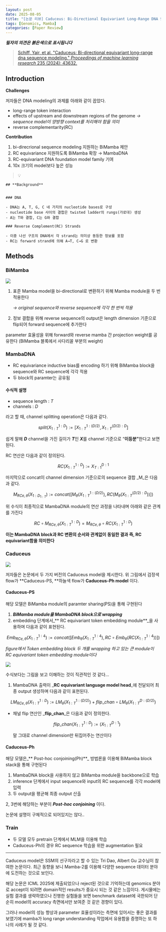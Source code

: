 ```yaml
---
layout: post
date: 2025-08-05
title: "[논문 리뷰] Caduceus: Bi-Directional Equivariant Long-Range DNA Sequence Modeling"
tags: [Genomics, Mamba]
categories: [Paper Review]
---
```


<span class="notion-red">_**필자의 의견은 붉은색으로 표시됩니다**_</span>


> [Schiff, Yair, et al. "Caduceus: Bi-directional equivariant long-range dna sequence modeling." ](https://pmc.ncbi.nlm.nih.gov/articles/PMC12189541/)[_Proceedings of machine learning research_](https://pmc.ncbi.nlm.nih.gov/articles/PMC12189541/)[ 235 (2024): 43632.](https://pmc.ncbi.nlm.nih.gov/articles/PMC12189541/)



## Introduction


**Challenges**


저자들은 DNA modeling의 과제를 아래와 같이 꼽았다.

- long-range token interaction
- effects of upstream and downstream regions of the genome 
_→ sequence model이 양방향 context를 처리해야 함을 의미_
- reverse complementarity(RC)

**Contribution**

1. bi-direcrional sequence modeling 지원하는 BiMamba 제안
1. RC equivariance 지원하도록 BiMamba 확장 → MambaDNA
1. RC-equivariant DNA foundation model family 기여
1. 10x 크기의 model보다 높은 성능

> 💡 


	## **Background**


	### DNA

	- DNA는 A, T, G, C 네 가지의 nucleotide bases로 구성
	- nucleotide base 사이의 결합은 twisted ladder의 rungs(가로대) 생성
	- A는 T와 결합, C는 G와 결합

	### Reverse Complement(RC) Strands

	- 이중 나선 구조의 DNA에서 각 strand는 의미상 동등한 정보를 포함
	- RC는 forward strand에 의해 A→T, C→G 로 변환


## Methods



### BiMamba


![](https://prod-files-secure.s3.us-west-2.amazonaws.com/542b861c-36a8-4051-84e5-8804b6728dba/2c247d59-7815-4980-99f0-8f0d21f445a7/image.png?X-Amz-Algorithm=AWS4-HMAC-SHA256&X-Amz-Content-Sha256=UNSIGNED-PAYLOAD&X-Amz-Credential=ASIAZI2LB466XCJKTHNI%2F20250927%2Fus-west-2%2Fs3%2Faws4_request&X-Amz-Date=20250927T160114Z&X-Amz-Expires=3600&X-Amz-Security-Token=IQoJb3JpZ2luX2VjECAaCXVzLXdlc3QtMiJIMEYCIQDZdvF0Kmgf%2FWhpYUuQRK%2B6e5J6ev5BoEA155QilApR3AIhAOGUJ%2FetszH4dOfV25IOioLifYtHOTImzyTc2MJxJ3XUKogECKn%2F%2F%2F%2F%2F%2F%2F%2F%2F%2FwEQABoMNjM3NDIzMTgzODA1IgwR481tvrxRMQtL9PAq3AOKLaRkWGggncYghaTqjFAo48yV5%2BdK0cb4VlL3Qek5yPAE3KkRgpn%2F2wiC2TxGDtS0Naim%2Fv8agSQsluLPAkvHUpZjDa%2B86TBcTtmCSXvPutU%2BoMdAoLacTrFLlPTRo9B7m%2F2%2BM7xA2mTPyzvSiRg5Goez4Jc9DHqCDiy4vL0AgZdEkczxcSFmCqqdlsZMD2ZYa2jfncNKkNibwGh1s5krAulhtnEWhPMOoLCSrJShCHbg1dkegLwZvU%2Bbf7DHWApdkkjaGUjywhURZ8zIaSnNAkqkSgIQlDFt52sc%2BgCdEAh7nRlhMHgiUkP2QGeDxEdQb%2FvT0zNm5PuMDiF0r08UeVzS43ZjnvsvXkWe0p%2BfEmcmekwzfk7lIB2aywpuB5A7JW9MM7OeZRri%2F9ShedJ2ThRfcg7GNDl8mOjmCbQUFOQU%2FP%2BdGee2XWRVXlnYuLjTh14P%2Bj6%2FiQChsJJVjZfQlCeEzQRdHEIboHDCzTM14YohxYC6%2FbYzAQNB1DR0XPJAhOMucjkinzUDHx%2FsVB9FIppNMXgd750wjg4unWDY6ekUcrPRiFFf5M5EksEMfMxC0KE1BCHxzeaSk4OAlMLE0byO6saMJvDekqhZhrXsvyz6TgYRIf%2FjXQvNNDDch%2BDGBjqkAdMSYWS42H2J9hItUQdH7jwWT95vb2s7iSgtkdvO7JCPUebTuI4eVzHf0%2FjDuNO1E1u0lncS8lX1wfDVh2tEIbJPWTSROBaYEnzW5JpLtFM%2B%2FXixFJCHkwzn96R6YTfCrXNuto%2FJPg0LEyPvhtuODGMplkyjRQgBySEw5O8KoqsL5c6K2rG%2FV5Fr%2BAdYtCn5zQs%2FyJoVSTEqRoFOyDcpAJHEnDuX&X-Amz-Signature=d2b7c34055cc0c00b81a59e51dd4056500b5665e9e06ba330f65da1d0da6236e&X-Amz-SignedHeaders=host&x-amz-checksum-mode=ENABLED&x-id=GetObject)

1. 표준 Mamba model을 bi-directional로 변환하기 위해 Mamba module을 두 번 적용한다

	_→ original sequence와 reverse sequence에 각각 한 번씩 적용_

1. 정보 결합을 위해 reverse sequence의 output은 length dimension 기준으로 flip되어 forward sequence에 추가한다

parameter 효율성을 위해 forward와 reverse mamba 간 projection weight를 공유한다 (BiMamba 블록에서 사다리꼴 부분의 weight)



### MambaDNA

- RC equivariance inductive bias를 encoding 하기 위해 BiMamba block을 sequence와 RC sequence에 각각 적용
- 두 block의 paramter는 공유됨


#### 수식적 설명

- sequence length : _T_
- channels : _D_

라고 할 때,  channel splitting operation은 다음과 같다.


$$
split(X^{1:D}_{1:T}):=[X^{1:(D/2)}_{1:T},X^{(D/2):D}_{1:T}]
$$


<span class="notion-red">쉽게 말해 </span><span class="notion-red">_**D**_</span><span class="notion-red"> channel을 가진 길이가 </span><span class="notion-red">_**T**_</span><span class="notion-red">인 </span><span class="notion-red">_**X**_</span><span class="notion-red">를 channel 기준으로 “</span><span class="notion-red">**이등분”**</span><span class="notion-red">한다고 보면 된다.</span>


RC 연산은 다음과 같이 정의된다.


$$
RC(X^{1:D}_{1:T}):=X^{D:1}_{T:1}
$$


마지막으로 concat이 channel dimension 기준으로의 sequence 결합 _M_은 다음과 같다.


$$
M_{RCe,\theta}(X_{1:D_{1:T}}):=concat([M_{\theta}(X^{1:(D/2)}_{1:T}),RC(M_{\theta}(X^{(D/2):D}_{1:T}))])
$$


위 수식이 최종적으로 MambaDNA module의 연산 과정을 나타내며 아래와 같은 관계를 가진다


$$
RC\circ M_{RCe,\theta}(X^{1:D}_{1:T}) = M_{RCe,\theta} \circ RC(X^{1:D}_{1:T})
$$


**이는 MambaDNA block과 RC 변환의 순서와 관계없이 동일한 결과 즉, RC equivariant함을 의미한다**



### Caduceus


![](https://prod-files-secure.s3.us-west-2.amazonaws.com/542b861c-36a8-4051-84e5-8804b6728dba/f94a60d7-8145-473b-aef9-7c68d3ec604a/image.png?X-Amz-Algorithm=AWS4-HMAC-SHA256&X-Amz-Content-Sha256=UNSIGNED-PAYLOAD&X-Amz-Credential=ASIAZI2LB466XCJKTHNI%2F20250927%2Fus-west-2%2Fs3%2Faws4_request&X-Amz-Date=20250927T160114Z&X-Amz-Expires=3600&X-Amz-Security-Token=IQoJb3JpZ2luX2VjECAaCXVzLXdlc3QtMiJIMEYCIQDZdvF0Kmgf%2FWhpYUuQRK%2B6e5J6ev5BoEA155QilApR3AIhAOGUJ%2FetszH4dOfV25IOioLifYtHOTImzyTc2MJxJ3XUKogECKn%2F%2F%2F%2F%2F%2F%2F%2F%2F%2FwEQABoMNjM3NDIzMTgzODA1IgwR481tvrxRMQtL9PAq3AOKLaRkWGggncYghaTqjFAo48yV5%2BdK0cb4VlL3Qek5yPAE3KkRgpn%2F2wiC2TxGDtS0Naim%2Fv8agSQsluLPAkvHUpZjDa%2B86TBcTtmCSXvPutU%2BoMdAoLacTrFLlPTRo9B7m%2F2%2BM7xA2mTPyzvSiRg5Goez4Jc9DHqCDiy4vL0AgZdEkczxcSFmCqqdlsZMD2ZYa2jfncNKkNibwGh1s5krAulhtnEWhPMOoLCSrJShCHbg1dkegLwZvU%2Bbf7DHWApdkkjaGUjywhURZ8zIaSnNAkqkSgIQlDFt52sc%2BgCdEAh7nRlhMHgiUkP2QGeDxEdQb%2FvT0zNm5PuMDiF0r08UeVzS43ZjnvsvXkWe0p%2BfEmcmekwzfk7lIB2aywpuB5A7JW9MM7OeZRri%2F9ShedJ2ThRfcg7GNDl8mOjmCbQUFOQU%2FP%2BdGee2XWRVXlnYuLjTh14P%2Bj6%2FiQChsJJVjZfQlCeEzQRdHEIboHDCzTM14YohxYC6%2FbYzAQNB1DR0XPJAhOMucjkinzUDHx%2FsVB9FIppNMXgd750wjg4unWDY6ekUcrPRiFFf5M5EksEMfMxC0KE1BCHxzeaSk4OAlMLE0byO6saMJvDekqhZhrXsvyz6TgYRIf%2FjXQvNNDDch%2BDGBjqkAdMSYWS42H2J9hItUQdH7jwWT95vb2s7iSgtkdvO7JCPUebTuI4eVzHf0%2FjDuNO1E1u0lncS8lX1wfDVh2tEIbJPWTSROBaYEnzW5JpLtFM%2B%2FXixFJCHkwzn96R6YTfCrXNuto%2FJPg0LEyPvhtuODGMplkyjRQgBySEw5O8KoqsL5c6K2rG%2FV5Fr%2BAdYtCn5zQs%2FyJoVSTEqRoFOyDcpAJHEnDuX&X-Amz-Signature=fba6bbec88f67368c12981bd6b6294fdcf058a4e7549d5a78ed24eb951fdbaf7&X-Amz-SignedHeaders=host&x-amz-checksum-mode=ENABLED&x-id=GetObject)


저자들은 논문에서 두 가지 버전의 Caduceus model을 제시한다. 위 그림에서 검정색 flow가 **Caduceus-PS, **하늘색 flow가 **Caduceus-Ph model** 이다.



#### Caduceus-PS


해당 모델은 BiMamba module의 paramter sharing(PS)을 통해 구현된다

1. _**BiMamba module을 MambaDNA block으로 wrapping**_
1. embedding 단계에서_** RC equivariant token embedding module**_을 사용하며 다음과 같이 표현된다.

$$
Emb_{RCe,\theta}(X^{1:4}_{1:T}):=concat([Emb_{\theta}(X^{1:4}_{1:T}),RC \circ Emb_{\theta}(RC(X^{1:4}_{1:T}))])
$$


_figure에서 Token embedding block 두 개를 wrapping 하고 있는 큰 module이 RC equivariant token embedding module이다_


![](https://prod-files-secure.s3.us-west-2.amazonaws.com/542b861c-36a8-4051-84e5-8804b6728dba/b175e4da-71eb-4e91-8c23-a06dabe673c9/image.png?X-Amz-Algorithm=AWS4-HMAC-SHA256&X-Amz-Content-Sha256=UNSIGNED-PAYLOAD&X-Amz-Credential=ASIAZI2LB466XCJKTHNI%2F20250927%2Fus-west-2%2Fs3%2Faws4_request&X-Amz-Date=20250927T160115Z&X-Amz-Expires=3600&X-Amz-Security-Token=IQoJb3JpZ2luX2VjECAaCXVzLXdlc3QtMiJIMEYCIQDZdvF0Kmgf%2FWhpYUuQRK%2B6e5J6ev5BoEA155QilApR3AIhAOGUJ%2FetszH4dOfV25IOioLifYtHOTImzyTc2MJxJ3XUKogECKn%2F%2F%2F%2F%2F%2F%2F%2F%2F%2FwEQABoMNjM3NDIzMTgzODA1IgwR481tvrxRMQtL9PAq3AOKLaRkWGggncYghaTqjFAo48yV5%2BdK0cb4VlL3Qek5yPAE3KkRgpn%2F2wiC2TxGDtS0Naim%2Fv8agSQsluLPAkvHUpZjDa%2B86TBcTtmCSXvPutU%2BoMdAoLacTrFLlPTRo9B7m%2F2%2BM7xA2mTPyzvSiRg5Goez4Jc9DHqCDiy4vL0AgZdEkczxcSFmCqqdlsZMD2ZYa2jfncNKkNibwGh1s5krAulhtnEWhPMOoLCSrJShCHbg1dkegLwZvU%2Bbf7DHWApdkkjaGUjywhURZ8zIaSnNAkqkSgIQlDFt52sc%2BgCdEAh7nRlhMHgiUkP2QGeDxEdQb%2FvT0zNm5PuMDiF0r08UeVzS43ZjnvsvXkWe0p%2BfEmcmekwzfk7lIB2aywpuB5A7JW9MM7OeZRri%2F9ShedJ2ThRfcg7GNDl8mOjmCbQUFOQU%2FP%2BdGee2XWRVXlnYuLjTh14P%2Bj6%2FiQChsJJVjZfQlCeEzQRdHEIboHDCzTM14YohxYC6%2FbYzAQNB1DR0XPJAhOMucjkinzUDHx%2FsVB9FIppNMXgd750wjg4unWDY6ekUcrPRiFFf5M5EksEMfMxC0KE1BCHxzeaSk4OAlMLE0byO6saMJvDekqhZhrXsvyz6TgYRIf%2FjXQvNNDDch%2BDGBjqkAdMSYWS42H2J9hItUQdH7jwWT95vb2s7iSgtkdvO7JCPUebTuI4eVzHf0%2FjDuNO1E1u0lncS8lX1wfDVh2tEIbJPWTSROBaYEnzW5JpLtFM%2B%2FXixFJCHkwzn96R6YTfCrXNuto%2FJPg0LEyPvhtuODGMplkyjRQgBySEw5O8KoqsL5c6K2rG%2FV5Fr%2BAdYtCn5zQs%2FyJoVSTEqRoFOyDcpAJHEnDuX&X-Amz-Signature=87fb0f3d2bc635434f5b7791e43911ea0e1baf7aa3a91cd1a5a44d9c212f2ba0&X-Amz-SignedHeaders=host&x-amz-checksum-mode=ENABLED&x-id=GetObject)


<span class="notion-red">수식보다는 그림을 보고 이해하는 것이 직관적인 것 같다…</span>

1. MambaDNA 출력이 _**RC equivariant language model head**_에 전달되어 최종 output 생성하며 다음과 같이 표현된다.

$$
LM_{RCe,\theta}(X^{1:D}_{1:T}):= LM_{\theta}(X^{1:(D/2)}_{1:T})+flip\_chan\circ LM_{\theta}(X^{D:(D/2)}_{1:T})
$$

- 채널 flip 연산인 _**flip\_chan**_은 다음과 같이 정의한다.

	$$
	flip\_chan(X^{1:D}_{1:T}):=(X^{D:1}_{1:T})
	$$


	말 그대로 channel dimension만 뒤집어주는 연산이다



#### Caduceus-Ph


해당 모델은_** Post-hoc conjoining(Ph)**_ 방법론을 이용해 BiMamba block stack을 통해 구현된다

1. MambaDNA block을 사용하지 않고 BiMamba module을 backbone으로 학습
1. inference 단계에서 input sequence와 input의 RC sequence를 각각 model에 입력
1. 두 output을 평균해 최종 output 산출

2, 3번에 해당하는 부분이 _**Post-hoc conjoining**_ 이다.


<span class="notion-red">논문에 설명이 구체적으로 되어있지는 않다..</span>



### Train

- 두 모델 모두 pretrain 단계에서 MLM을 이용해 학습
- Caduceus-Ph의 경우 RC sequence 학습을 위한 augmentation 필요

---


<span class="notion-red">Caduceus model은 SSM의 선구자라고 할 수 있는 Tri Dao, Albert Gu 교수님이 참여한 논문이다. 최근 동향을 보니 Mamba-2를 이용해 다양한 sequence 데이터 분야에 도전하는 것으로 보인다.</span>


<span class="notion-red">해당 논문은 ICML 2025에 제출되었으나 reject된 것으로 기억하는데 genomics 분야로 accept이 되려면 domain적인 results가 중요시 되는 것 같은 느낌이다. 게시물에는 실험 결과를 생략하였으나 진행한 실험들을 보면 benchmark dataset에 국한되어 단순히 model의 accuracy 측면에서만 보여준 것 같은 경향이 있다.</span>


<span class="notion-red">그러나 model의 성능 향상과 parameter 효율성이라는 측면에 있어서는 좋은 결과를 보였기에 mamba가 long range understanding 작업에서 유용함을 증명하는 또 하나의 사례가 될 것 같다.</span>

